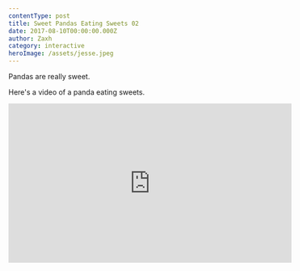 ```yaml
---
contentType: post
title: Sweet Pandas Eating Sweets 02
date: 2017-08-10T00:00:00.000Z
author: Zaxh
category: interactive
heroImage: /assets/jesse.jpeg
---
```


Pandas are really sweet.

Here's a video of a panda eating sweets.

<iframe width="560" height="315" src="https://www.youtube.com/embed/4n0xNbfJLR8" frameborder="0" allowfullscreen></iframe>